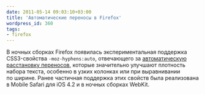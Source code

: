 ```yaml
---
date: 2011-05-14 09:03:10+03:00
title: 'Автоматические переносы в Firefox'
wordpress_id: 360
tags:
- firefox
---
```


В ночных сборках Firefox появилась экспериментальная поддержка CSS3-свойства `-moz-hyphens:auto`, отвечающего за [автоматическую расстановку переносов][1], которые значительно улучшают плотность набора текста, особенно в узких колонках или при выравнивании по ширине. Ранее частичная поддержка этих свойств была реализована в Mobile Safari для iOS 4.2 и в ночных сборках WebKit.

[1]: http://www.w3.org/TR/css3-text/#hyphens
